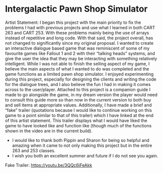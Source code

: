 # Intergalactic Pawn Shop Simulator
Artist Statement:
I began this project with the main priority to fix the problems I had with previous projects and use what I learned in both CART 263 and CART 253.
With these problems mainly being the use of arrays instead of repetitive and long code.
With that said, the project overall, has not changed to significantly since my original proposal.
I wanted to create an interactive dialogue based game that was reminiscent of some of my favourite games like Fallout 1 and 2 with their “talking heads” systems, and give the user the idea that they may be interacting with something relatively intelligent.
While I was not able to finish the selling aspect of my game, I believe the main aspects of what I wanted to do was completed and the game functions as a limited pawn shop simulator.
I enjoyed experimenting during this project, especially for designing the clients and writing the code for the dialogue trees, and I also believe the fun I had in making it comes across to the user/player.
Attached to this project is a companion guide I made to go alongside the game, in my dream version the player would need to consult this guide more so than now in the current version to both buy and sell items at appropriate values.
Additionally, I have made a brief and “fake” trailer (quotations because I would like to continue working on this game to a point similar to that of this trailer) which I have linked at the end of this artist statement.
This trailer displays what I would have liked the game to have looked like and function like (though much of the functions shown in the video are in the current build).

- I would like to thank both Pippin and Sharon for being so helpful and amazing when it came to not only making this project but in the entire 263 and 253 classes.
- I wish you both an excellent summer and future if I do not see you again.

Fake Trailer: https://youtu.be/3QQc6iFeAkk
